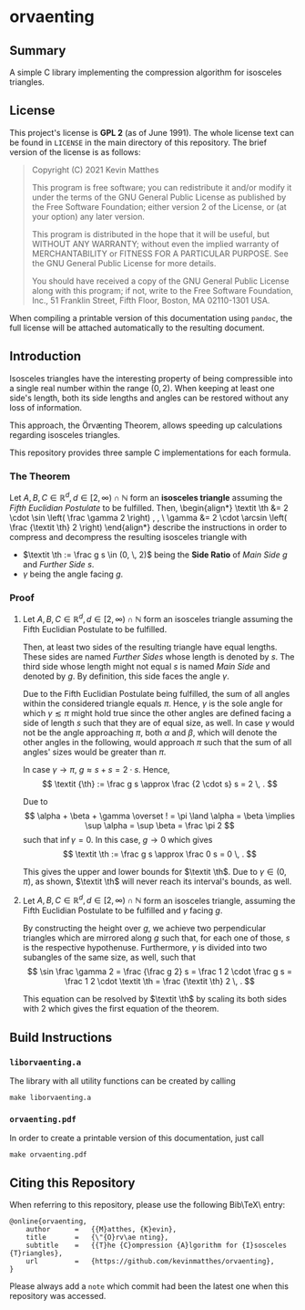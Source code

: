 <!--
    README.md : important information regarding this project.

    See `LICENSE' for full license.
-->

<!--
    Copyright (C) 2021 Kevin Matthes

    This program is free software; you can redistribute it and/or modify
    it under the terms of the GNU General Public License as published by
    the Free Software Foundation; either version 2 of the License, or
    (at your option) any later version.

    This program is distributed in the hope that it will be useful,
    but WITHOUT ANY WARRANTY; without even the implied warranty of
    MERCHANTABILITY or FITNESS FOR A PARTICULAR PURPOSE.  See the
    GNU General Public License for more details.

    You should have received a copy of the GNU General Public License along
    with this program; if not, write to the Free Software Foundation, Inc.,
    51 Franklin Street, Fifth Floor, Boston, MA 02110-1301 USA.
-->

<!----------------------------------------------------------------------------->

# orvaenting

## Summary

A simple C library implementing the compression algorithm for isosceles
triangles.



## License

This project's license is **GPL 2** (as of June 1991).  The whole license text
can be found in `LICENSE` in the main directory of this repository.  The brief
version of the license is as follows:

> Copyright (C) 2021 Kevin Matthes
>
> This program is free software; you can redistribute it and/or modify
> it under the terms of the GNU General Public License as published by
> the Free Software Foundation; either version 2 of the License, or
> (at your option) any later version.
>
> This program is distributed in the hope that it will be useful,
> but WITHOUT ANY WARRANTY; without even the implied warranty of
> MERCHANTABILITY or FITNESS FOR A PARTICULAR PURPOSE.  See the
> GNU General Public License for more details.
>
> You should have received a copy of the GNU General Public License along
> with this program; if not, write to the Free Software Foundation, Inc.,
> 51 Franklin Street, Fifth Floor, Boston, MA 02110-1301 USA.

When compiling a printable version of this documentation using `pandoc`, the
full license will be attached automatically to the resulting document.



## Introduction

Isosceles triangles have the interesting property of being compressible into a
single real number within the range $(0, 2)$.  When keeping at least one side's
length, both its side lengths and angles can be restored without any loss of
information.

This approach, the Örvænting Theorem, allows speeding up calculations regarding
isosceles triangles.

This repository provides three sample C implementations for each formula.



### The Theorem

Let $A, B, C \in \mathbb R ^ d, \, d \in [2, \infty) \cap \mathbb N$ form an
**isosceles triangle** assuming the *Fifth Euclidian Postulate* to be fulfilled.
Then,
\begin{align*}
\textit \th &= 2 \cdot \sin \left( \frac \gamma 2 \right) \, , \\
\gamma &= 2 \cdot \arcsin \left( \frac {\textit \th} 2 \right)
\end{align*}
describe the instructions in order to compress and decompress the resulting
isosceles triangle with

* $\textit \th := \frac g s \in (0, \, 2)$ being the **Side Ratio** of *Main
  Side* $g$ and *Further Side* $s$.
* $\gamma$ being the angle facing $g$.



### Proof

1. Let $A, B, C \in \mathbb R ^ d, \, d \in [2, \infty) \cap \mathbb N$ form an
   isosceles triangle assuming the Fifth Euclidian Postulate to be fulfilled.

   Then, at least two sides of the resulting triangle have equal lengths.  These
   sides are named *Further Sides* whose length is denoted by $s$.  The third
   side whose length might not equal $s$ is named *Main Side* and denoted by
   $g$.  By definition, this side faces the angle $\gamma$.

   Due to the Fifth Euclidian Postulate being fulfilled, the sum of all angles
   within the considered triangle equals $\pi$.  Hence, $\gamma$ is the sole
   angle for which $\gamma \lesssim \pi$ might hold true since the other angles
   are defined facing a side of length $s$ such that they are of equal size, as
   well.  In case $\gamma$ would not be the angle approaching $\pi$, both
   $\alpha$ and $\beta$, which will denote the other angles in the following,
   would approach $\pi$ such that the sum of all angles' sizes would be greater
   than $\pi$.

   In case $\gamma \to \pi$, $g \approx s + s = 2 \cdot s$.  Hence,
   $$
   \textit {\th} := \frac g s \approx \frac {2 \cdot s} s = 2 \, .
   $$

   Due to
   $$
   \alpha + \beta + \gamma \overset ! = \pi \land \alpha = \beta \implies \sup
   \alpha = \sup \beta = \frac \pi 2
   $$
   such that $\inf \gamma = 0$.  In this case, $g \to 0$ which gives
   $$
   \textit \th := \frac g s \approx \frac 0 s = 0 \, .
   $$

   This gives the upper and lower bounds for $\textit \th$.  Due to $\gamma \in
   (0, \pi)$, as shown, $\textit \th$ will never reach its interval's bounds, as
   well.
2. Let $A, B, C \in \mathbb R ^ d, \, d \in [2, \infty) \cap \mathbb N$ form an
   isosceles triangle, assuming the Fifth Euclidian Postulate to be fulfilled
   and $\gamma$ facing $g$.

   By constructing the height over $g$, we achieve two perpendicular triangles
   which are mirrored along $g$ such that, for each one of those, $s$ is the
   respective hypothenuse.  Furthermore, $\gamma$ is divided into two subangles
   of the same size, as well, such that
   $$
   \sin \frac \gamma 2 = \frac {\frac g 2} s = \frac 1 2 \cdot \frac g s = \frac
   1 2 \cdot \textit \th = \frac {\textit \th} 2 \, .
   $$

   This equation can be resolved by $\textit \th$ by scaling its both sides with
   $2$ which gives the first equation of the theorem.



## Build Instructions

### `liborvaenting.a`

The library with all utility functions can be created by calling

```
make liborvaenting.a
```



### `orvaenting.pdf`

In order to create a printable version of this documentation, just call

```
make orvaenting.pdf
```



## Citing this Repository

When referring to this repository, please use the following Bib\TeX\ entry:

```
@online{orvaenting,
    author      =   {{M}atthes, {K}evin},
    title       =   {\"{O}rv\ae nting},
    subtitle    =   {{T}he {C}ompression {A}lgorithm for {I}sosceles {T}riangles},
    url         =   {https://github.com/kevinmatthes/orvaenting},
}
```

Please always add a `note` which commit had been the latest one when this
repository was accessed.

<!----------------------------------------------------------------------------->
